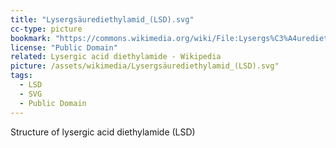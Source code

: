 ```yaml
---
title: "Lysergsäurediethylamid_(LSD).svg"
cc-type: picture
bookmark: "https://commons.wikimedia.org/wiki/File:Lysergs%C3%A4urediethylamid_(LSD).svg"
license: "Public Domain"
related: Lysergic acid diethylamide - Wikipedia
picture: /assets/wikimedia/Lysergsäurediethylamid_(LSD).svg"
tags:
  - LSD
  - SVG
  - Public Domain
---
```

Structure of lysergic acid diethylamide (LSD)
